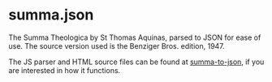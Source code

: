 # summa.json
The Summa Theologica by St Thomas Aquinas, parsed to JSON for ease of use. The source version used is the Benziger Bros. edition, 1947.

The JS parser and HTML source files can be found at [summa-to-json](https://github.com/Jacob-Gray/summa-to-json), if you are interested in how it functions.
